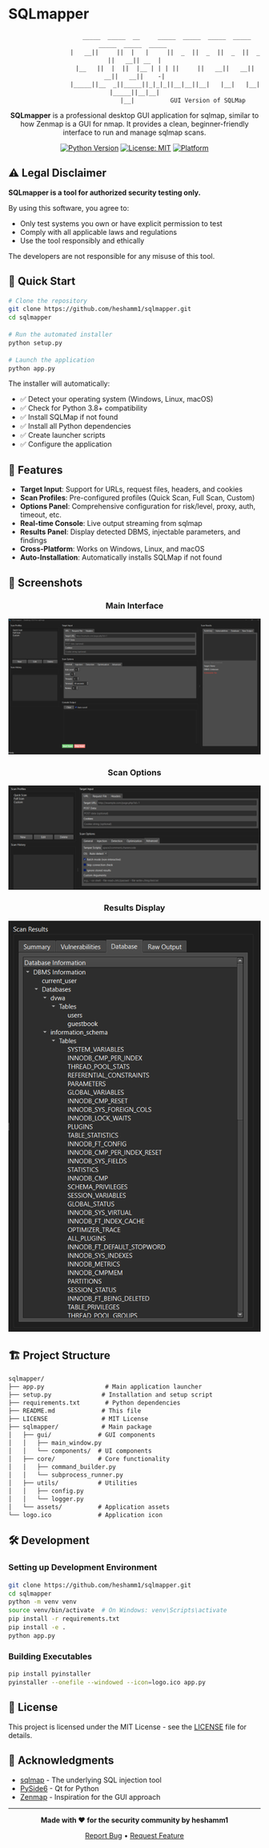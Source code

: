 # SQLmapper

<div align="center">

```
                  _____  _____  __     _____  _____  _____  _____  _____  _____  _____ 
                 |   __||     ||  |   |     ||  _  ||  _  ||  _  ||  _  ||   __|| __  |
                 |__   ||  |  ||  |__ | | | ||     ||   __||   __||   __||   __||    -|
                 |_____||__  _||_____||_|_|_||__|__||__|   |__|   |__|   |_____||__|__|
                           |__|          GUI Version of SQLMap
```

**SQLmapper** is a professional desktop GUI application for sqlmap, similar to how Zenmap is a GUI for nmap. It provides a clean, beginner-friendly interface to run and manage sqlmap scans.

[![Python Version](https://img.shields.io/badge/python-3.8%2B-blue.svg)](https://www.python.org/downloads/)
[![License: MIT](https://img.shields.io/badge/License-MIT-yellow.svg)](https://opensource.org/licenses/MIT)
[![Platform](https://img.shields.io/badge/platform-Windows%20%7C%20Linux%20%7C%20macOS-lightgrey.svg)](https://github.com/heshamm1/sqlmapper)

</div>

## ⚠️ Legal Disclaimer

**SQLmapper is a tool for authorized security testing only.**

By using this software, you agree to:
- Only test systems you own or have explicit permission to test
- Comply with all applicable laws and regulations
- Use the tool responsibly and ethically

The developers are not responsible for any misuse of this tool.

## 🚀 Quick Start

```bash
# Clone the repository
git clone https://github.com/heshamm1/sqlmapper.git
cd sqlmapper

# Run the automated installer
python setup.py

# Launch the application
python app.py
```

The installer will automatically:
- ✅ Detect your operating system (Windows, Linux, macOS)
- ✅ Check for Python 3.8+ compatibility
- ✅ Install SQLMap if not found
- ✅ Install all Python dependencies
- ✅ Create launcher scripts
- ✅ Configure the application

## 🎯 Features

- **Target Input**: Support for URLs, request files, headers, and cookies
- **Scan Profiles**: Pre-configured profiles (Quick Scan, Full Scan, Custom)
- **Options Panel**: Comprehensive configuration for risk/level, proxy, auth, timeout, etc.
- **Real-time Console**: Live output streaming from sqlmap
- **Results Panel**: Display detected DBMS, injectable parameters, and findings
- **Cross-Platform**: Works on Windows, Linux, and macOS
- **Auto-Installation**: Automatically installs SQLMap if not found

## 📸 Screenshots

<div align="center">

### Main Interface
![Main Interface](sqlmapper/assets/gui.png)

### Scan Options
![Scan Options](sqlmapper/assets/scan-profiles.png)

### Results Display
![Results Display](sqlmapper/assets/result1.png)

</div>

## 🏗️ Project Structure

```
sqlmapper/
├── app.py                 # Main application launcher
├── setup.py              # Installation and setup script
├── requirements.txt       # Python dependencies
├── README.md             # This file
├── LICENSE               # MIT License
├── sqlmapper/            # Main package
│   ├── gui/             # GUI components
│   │   ├── main_window.py
│   │   └── components/  # UI components
│   ├── core/            # Core functionality
│   │   ├── command_builder.py
│   │   └── subprocess_runner.py
│   ├── utils/           # Utilities
│   │   ├── config.py
│   │   └── logger.py
│   └── assets/          # Application assets
└── logo.ico             # Application icon
```

## 🛠️ Development

### Setting up Development Environment

```bash
git clone https://github.com/heshamm1/sqlmapper.git
cd sqlmapper
python -m venv venv
source venv/bin/activate  # On Windows: venv\Scripts\activate
pip install -r requirements.txt
pip install -e .
python app.py
```

### Building Executables

```bash
pip install pyinstaller
pyinstaller --onefile --windowed --icon=logo.ico app.py
```

## 📄 License

This project is licensed under the MIT License - see the [LICENSE](LICENSE) file for details.

## 🙏 Acknowledgments

- [sqlmap](https://github.com/sqlmapproject/sqlmap) - The underlying SQL injection tool
- [PySide6](https://pypi.org/project/PySide6/) - Qt for Python
- [Zenmap](https://nmap.org/zenmap/) - Inspiration for the GUI approach

---

<div align="center">

**Made with ❤️ for the security community by heshamm1**

[Report Bug](https://github.com/heshamm1/sqlmapper/issues) • [Request Feature](https://github.com/heshamm1/sqlmapper/issues)

</div>
